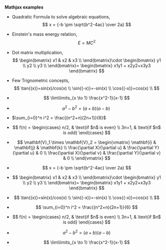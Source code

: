 
**Mathjax examples**

- Quadratic Formula to solve algebraic equations,
$$
x = {-b \pm \sqrt{b^2-4ac} \over 2a}
$$

- Einstein's mass energy relation,
$$
E=MC^2
$$

- Dot matrix multiplication,
$$
\begin{bmatrix}
	x1 & x2 & x3 \\
	\end{bmatrix}\cdot
\begin{bmatrix}
y1 \\
y2 \\
y3 \\
\end{bmatrix}=
\begin{bmatrix}
x1y1 + x2y2+x3y3
\end{bmatrix}
$$


- Few Trignometric concepts,
$$
\tan{(x)}=sin(x)/cos(x) \\
\sin{(-x)}=-sin(x) \\
\cos{(-x)}=cos(x) \\
$$

- $$
\lim\limits_{x \to 1} \frac{x^2-1}{x-1}
$$

- $$
a^2-b^2 = (a+b)(a-b) \
$$

- $\sum_{i=0}^n i^2 = \frac{(n^2+n)(2n+1)}{6}$

- $$
f(n) =
\begin{cases}
n/2,  & \text{if $n$ is even} \\
3n+1, & \text{if $n$ is odd}
\end{cases}
$$

- $$
\mathbf{V}_1 \times \mathbf{V}_2 =  \begin{vmatrix} 
\mathbf{i} & \mathbf{j} & \mathbf{k} \\
\frac{\partial X}{\partial u} &  \frac{\partial Y}{\partial u} & 0 \\
\frac{\partial X}{\partial v} &  \frac{\partial Y}{\partial v} & 0 \\
\end{vmatrix}
$$


- $$
x = {-b \pm \sqrt{b^2-4ac} \over 2a}
$$

- $$
\begin{bmatrix}
	x1 & x2 & x3 \\
	\end{bmatrix}\cdot
\begin{bmatrix}
y1 \\
y2 \\
y3 \\
\end{bmatrix}=
\begin{bmatrix}
x1y1 + x2y2+x3y3
\end{bmatrix}
$$

- $$
\tan{(x)}=sin(x)/cos(x) \\
\sin{(-x)}=-sin(x) \\
\cos{(-x)}=cos(x) \\
$$

- $$
\sum_{i=0}^n i^2 = \frac{(n^2+n)(2n+1)}{6}
$$

- $$
f(n) =
\begin{cases}
n/2,  & \text{if $n$ is even} \\
3n+1, & \text{if $n$ is odd}
\end{cases}
$$

- $$
a^2-b^2 = (a+b)(a-b) 
$$

- $$
\lim\limits_{x \to 1} \frac{x^2-1}{x-1}
$$

